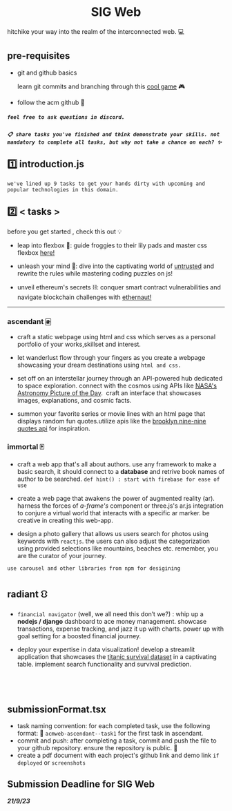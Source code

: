 <p align="center">
<!-- 
<a href="https://aseam.acm.org/">
    <img src="" alt="Logo" width=30%>
  </a>
-->
  <h1 align="center">SIG Web</h1>
</p>

hitchike your way into the realm of the interconnected web.  💻

## pre-requisites
- git and github basics 

    learn git commits and branching through this [cool game](https://learngitbranching.js.org/) 🎮

-  follow the acm github 🌟

##### `feel free to ask questions in discord.`
##### `📋 share tasks you've finished and think demonstrate your skills. not mandatory to complete all tasks, but why not take a chance on each? ✨`


## 1️⃣ introduction.js

`we've lined up 9 tasks to get your hands dirty with upcoming and popular technologies in this domain.`




## 2️⃣ < tasks >

before you get started , check this out 💡
      
- leap into flexbox  🐸: guide froggies to their lily pads and master css flexbox   [here!](https://flexboxfroggy.com/)

- unleash your mind 🚀: dive into the captivating world of [untrusted](https://alexnisnevich.github.io/untrusted/) and rewrite the rules while mastering coding puzzles on js! 

- unveil ethereum's secrets ⛓️: conquer smart contract vulnerabilities and navigate blockchain challenges with [ethernaut!](https://ethernaut.openzeppelin.com/)


---

### ascendant 🀅
-  craft a static webpage using html and css which serves as a personal portfolio of your works,skillset and interest.
 



- let wanderlust flow through your fingers as you create a webpage showcasing your dream destinations using `html and css.` 

- set off on an interstellar journey through an API-powered hub dedicated to space exploration. connect with the cosmos using APIs like [NASA's Astronomy Picture of the Day](https://data.nasa.gov/Space-Science/Astronomy-Picture-of-the-Day-API/ez2w-t8ua).  &nbsp;craft an interface that  showcases  images,  explanations, and  cosmic facts.

- summon your favorite series or movie lines with an html page that displays random fun quotes.utilize apis like the [brooklyn nine-nine quotes api](https://rapidapi.com/JacksonBright/api/brooklyn-nine-nine-quotes) for inspiration. 


### immortal 🀄

- craft a web app that's all about authors. use any framework to make a basic search, it should connect to a  **database** and retrive book names of author to be searched.  `def hint() : start with firebase for ease of use`

- create a web page that awakens the power of augmented reality (ar). harness the forces of _a-frame's <a-marker>_ component or three.js's ar.js integration to conjure a virtual world that interacts with a specific ar marker. be creative in creating this web-app.

- design a photo gallery that allows us users search for photos using keywords with `reactjs`. the users can also adjust the categorization using provided selections like mountains, beaches etc. remember, you are the curator of your journey. 

`use carousel and other libraries from npm for desigining`


## radiant ⛻

- `financial navigator` (well, we all need this don’t we?) : whip up a **nodejs / django** dashboard to ace money management. showcase transactions, expense tracking, and jazz it up with charts. power up with goal setting for a boosted financial journey.

- deploy your expertise in data visualization! develop a streamlit application that showcases the [titanic survival dataset](https://www.kaggle.com/competitions/titanic) in a captivating table. implement search functionality and survival prediction.

## &nbsp;&nbsp;&nbsp;&nbsp;&nbsp;</tasks>








## submissionFormat.tsx
- task naming convention: for each completed task, use the following format: 📝  `acmweb-ascendant--task1` for the first task in ascendant.
- commit and push: after completing a task, commit and push the file to your github repository. ensure the repository is public. 🚀
- create a pdf document with each project's github link and demo link `if deployed` or `screenshots`

## Submission Deadline for SIG Web
**_21/9/23_**
